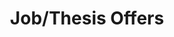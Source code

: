 ---
title: Job/Thesis Offers
cms_exclude: true

# Optional header image (relative to `static/media/` folder).
banner:
  caption: ''
  image: ''
---